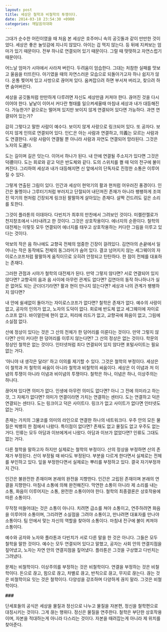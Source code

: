 ```yaml
---
layout: post
title: 세상은 철학과 비철학의 투쟁이다.
date: 2014-03-18 23:54:30 +0900
categories: 깨달음의대화
---
```

그대가 순수한 어린이였을 때 처음 본 세상은 호주머니 속의 공깃돌과 같이 만만한 것이었다. 세상은 좋은 놀잇감에 지나지 않았다. 아이는 겁 먹지 않는다. 등 뒤에 지켜보는 엄마가 있기 때문이다. 전부 하나로 연결되어 있기 때문이다. 그럴 때 떳떳하고 자연스럽기 때문이다.

  


어느날 엄마가 시야에서 사라져 버린다. 두려움이 엄습한다. 그대는 처참한 실패를 맛보고 울음을 터뜨린다. 아기였을 때의 자연스러운 모습으로 되돌아가고자 하나 쉽지가 않다. 온통 찢어져 있고 사방으로 끊어져 있다. 움켜잡으려 하면 부서져 버리고, 찾으려 하면 숨어버린다. 

  


세상을 공깃돌처럼 만만하게 다루려면 자신도 세상만큼 커져야 한다. 끊어진 것을 다시 이어야 한다. 낱낱이 이어서 커다란 형태를 일으켜세울때 마침내 세상과 내가 대등해진다. 가능한가? 겉으로는 떨어져 있지만 보이지 않게 연결되어 있다면 가능하다. 과연 연결되어 있는가? 

  


감히 그렇다고 말한 사람이 예수다. 보이지 않게 사랑으로 링크되어 있다. 또 공자다. 보이지 않게 인의로 연결되어 있다. 인仁은 아는 사람과 연결하고, 의義는 모르는 사람과도 연결한다. 사람 사람이 연결될 뿐 아니라 사람과 자연도 연결되어 망라된다. 그것은 노자의 도道다. 

  


도는 길이며 길은 잇는다. 이어서 하나가 된다. 내 안에 연결될 주소지가 있다면 그것은 덕德이다. 도는 회로와 같고 덕은 반도체와 같다. 도의 스위치를 켤 때 덕의 전구에 불이 켜진다. 그리하여 세상과 내가 대등해지면 신 앞에서의 단독자로 진정한 소통은 이루어질 수 있다. 

  


그렇게 연출된 그림이 있다. 인간과 세상이 현악기의 활과 현처럼 어우러진 풍경이다. 인간은 돌멩이나 그루터기처럼 부러지고 단절되어 내던져진 존재가 아니라 팽팽하게 조여진 악기의 현처럼 긴장되게 링크된 팔팔하게 살아있는 존재다. 살짝 건드려도 깊은 소리를 토한다. 

  


그것이 플라톤의 이데아다. 다빈치가 최후의 만찬에서 그려보인 것이다. 미켈란젤로가 천지창조에서 나타내려고 한 것이다. 그것은 상호작용이다. 에너지의 순환이다. 철학의 대전제는 이렇듯 모두 연결되어 에너지를 태우고 상호작용하는 커다란 그림을 이루고 있다는 것이다. 

  


악보의 작은 음 하나에도 교향곡 전체의 엄중한 긴장이 걸려있다. 김연아의 손끝에서 일어나는 작은 동작에도 전체의 동그라미가 숨어 있다. 결코 넘어지지 않는 세그웨이의 자이로스코프처럼 팔팔하게 움직이므로 오히려 안정되고 탄탄하다. 한 점이 전체를 대표하는 존재다. 

  


그러한 관점과 시야가 철학의 대전제가 된다. 만약 그렇지 않다면? 서로 연결되어 있지 않다면? 교향곡의 음과 음 사이에 아무런 관계도 없다면? 김연아의 동작 하나하나가 실은 없어도 되는 군더더기라면? 활과 현이 만나지 않는다면? 세상과 나의 관계가 팽팽하지 않다면? 

  


내 안에 쉴새없이 돌아가는 자이로스코프가 없다면? 철학은 존재가 없다. 예수의 사랑이 없고, 공자의 인의가 없고, 노자의 도덕이 없다. 회로에 반도체 없고 세그웨이에 자이로스코프 없다. 바이얼린에 현이 없고, 피리에 리드가 없고, 교향곡에 화음이 없고, 그림에 소실점 없다. 

  


산에 정상이 있다는 것은 그 산의 전체가 한 덩어리를 이룬다는 것이다. 만약 그렇지 않다면? 산이 커다란 한 덩어리를 이루지 않는다면? 그 산의 정상은 없는 것이다. 학문의 정상인 철학은 없는 것이다. 인터넷처럼 죄다 연결되어 있지 않다면 포털사이트는 필요없는 거다. 

  


‘아니야 내 생각은 달라!’ 하고 이의를 제기할 수 있다. 그것은 철학의 부정이다. 세상은 이 철학과 저 철학의 싸움이 아니라 철학과 비철학의 싸움이다. 세상은 이 이념과 저 이념의 투쟁이 아니라 이념과 비이념의 투쟁이다. 철학은 하나, 이념은 하나, 이상주의는 하나다. 

  


끊어져 있다면 의미가 없다. 인생에 아무런 의미도 없다면? 아니 그 전에 의미라고 하는 것, 그 자체가 없다면? 의미가 연결이라면 가치는 연결하는 센터다. 도는 연결하고 덕은 연결되는 센터다. 도는 링크이고 덕은 사이트다. 링크가 없고 사이트가 없다면 인터넷도 없는 거다.

  


존재는 가치의 그물코를 의미의 라인으로 연결한 하나의 네트워크다. 우주 안의 모든 물질은 빅뱅의 한 점에서 나왔다. 특이점이 없다면? 존재도 없고 물질도 없고 우주도 없는 거다. 인류는 모두 아담과 이브에게서 나왔다. 아담과 이브가 없었다면? 인류도 그대도 없는 거다. 

  


다른 철학을 말하고자 하지만 실제로는 철학의 부정이다. 산의 정상을 부정하면 산의 존재가 부정된다. 산이 부정될 때 바다도 부정된다. 부분을 다르게 한다면서 실제로는 전체를 부인하고 있다. 잎을 부정한다면서 실제로는 뿌리를 부정하고 있다. 결국 자기부정까지 간다. 

  


인간은 불완전한 존재이며 본래의 완전을 지향한다. 인간은 고립된 존재이며 본래의 연결을 지향한다. 마침내 소통에 의해 완전해진다. 막연한 소통이 아니라 제 소리를 내는 소통, 화음이 이루어지는 소통, 완전한 소통이어야 한다. 철학의 최종결론은 상호작용에 따른 소통이다. 

  


무작정 떠들어대는 것은 소통이 아니다. 치려면 급소를 쳐야 소통이고, 연주하려면 화음을 이루어야 소통이며, 그리려면 소실점을 그려야 소통이고, 만나려면 대표자를 만나야 소통이다. 팀 안에서 맞는 자신의 역할을 찾아야 소통이다. 마침내 전구에 불이 켜져야 소통이다. 

  


예수와 공자와 노자와 플라톤과 다빈치가 서로 다른 말을 한 것은 아니다. 그들은 모두 철학을 말한 것이다. 예수는 모두 연결되어 있다고 말했고, 공자는 사회 안의 연결지점을 짚어냈고, 노자는 자연 안의 연결지점을 짚어냈다. 플라톤은 그것을 구상했고 다빈치는 그려냈다. 

  


문제는 비철학이다. 이상주의를 부정하는 것은 비철학이다. 연결을 부정하는 것은 비철학이다. 돈으로 끊고, 힘으로 끊고, 차별로 끊고, 반칙으로 끊고, 무지로 끊는다. 끊는 것은 비철학이요 잇는 것은 철학이다. 다양성을 강조하며 다양하게 끊지 말라. 그것은 비철학이다. 

  


**###**

  


단세포들의 공식은 세상을 물질과 정신으로 나누고 물질을 자본편, 정신을 철학편으로 대칭시키는 것이다. 그게 끊는 행위다. 정신은 물질을 연주한다. 철학은 부단한 상호작용이며, 자본을 적대하는게 아니라 다스리는 것이다. 자본을 때려잡는게 아니라 제 위치를 찾아준다.